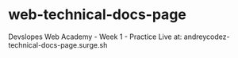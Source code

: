 # web-technical-docs-page
Devslopes Web Academy - Week 1 - Practice
Live at: andreycodez-technical-docs-page.surge.sh